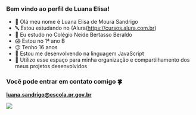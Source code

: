 ### Bem vindo ao perfil de Luana Elisa!

- 💁 Olá meu nome é Luana Elisa de Moura Sandrigo 
- 🔤 Estou estudando no (Alura(https://cursos.alura.com.br)
- 🫡 Eu estudo no Colégio Neide Bertasso Beraldo
- 😱 Estou no 1ª ano B
- 🙃 Tenho 16 anos
- 🫥 Estou me desenvolvendo na linguagem JavaScript
- 🤙 Utilizo esse espaço para minha organizaçâo e compartilhamento dos meus projetos desenvolvidos

### Você pode entrar em contato comigo 🍀

**luana.sandrigo@escola.pr.gov.br**


![](https://media1.tenor.com/m/g6hNawz6kd4AAAAC/idk-i-don%27t-know.gif)
